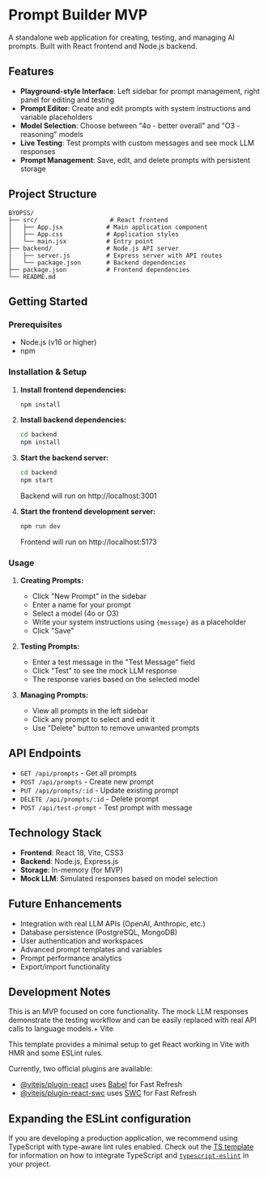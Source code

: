 # Prompt Builder MVP

A standalone web application for creating, testing, and managing AI prompts. Built with React frontend and Node.js backend.

## Features

- **Playground-style Interface**: Left sidebar for prompt management, right panel for editing and testing
- **Prompt Editor**: Create and edit prompts with system instructions and variable placeholders
- **Model Selection**: Choose between "4o - better overall" and "O3 - reasoning" models
- **Live Testing**: Test prompts with custom messages and see mock LLM responses
- **Prompt Management**: Save, edit, and delete prompts with persistent storage

## Project Structure

```
BYOPSS/
├── src/                    # React frontend
│   ├── App.jsx            # Main application component
│   ├── App.css            # Application styles
│   └── main.jsx           # Entry point
├── backend/               # Node.js API server
│   ├── server.js          # Express server with API routes
│   └── package.json       # Backend dependencies
├── package.json           # Frontend dependencies
└── README.md
```

## Getting Started

### Prerequisites
- Node.js (v16 or higher)
- npm

### Installation & Setup

1. **Install frontend dependencies:**
   ```bash
   npm install
   ```

2. **Install backend dependencies:**
   ```bash
   cd backend
   npm install
   ```

3. **Start the backend server:**
   ```bash
   cd backend
   npm start
   ```
   Backend will run on http://localhost:3001

4. **Start the frontend development server:**
   ```bash
   npm run dev
   ```
   Frontend will run on http://localhost:5173

### Usage

1. **Creating Prompts:**
   - Click "New Prompt" in the sidebar
   - Enter a name for your prompt
   - Select a model (4o or O3)
   - Write your system instructions using `{message}` as a placeholder
   - Click "Save"

2. **Testing Prompts:**
   - Enter a test message in the "Test Message" field
   - Click "Test" to see the mock LLM response
   - The response varies based on the selected model

3. **Managing Prompts:**
   - View all prompts in the left sidebar
   - Click any prompt to select and edit it
   - Use "Delete" button to remove unwanted prompts

## API Endpoints

- `GET /api/prompts` - Get all prompts
- `POST /api/prompts` - Create new prompt
- `PUT /api/prompts/:id` - Update existing prompt
- `DELETE /api/prompts/:id` - Delete prompt
- `POST /api/test-prompt` - Test prompt with message

## Technology Stack

- **Frontend**: React 18, Vite, CSS3
- **Backend**: Node.js, Express.js
- **Storage**: In-memory (for MVP)
- **Mock LLM**: Simulated responses based on model selection

## Future Enhancements

- Integration with real LLM APIs (OpenAI, Anthropic, etc.)
- Database persistence (PostgreSQL, MongoDB)
- User authentication and workspaces
- Advanced prompt templates and variables
- Prompt performance analytics
- Export/import functionality

## Development Notes

This is an MVP focused on core functionality. The mock LLM responses demonstrate the testing workflow and can be easily replaced with real API calls to language models.+ Vite

This template provides a minimal setup to get React working in Vite with HMR and some ESLint rules.

Currently, two official plugins are available:

- [@vitejs/plugin-react](https://github.com/vitejs/vite-plugin-react/blob/main/packages/plugin-react) uses [Babel](https://babeljs.io/) for Fast Refresh
- [@vitejs/plugin-react-swc](https://github.com/vitejs/vite-plugin-react/blob/main/packages/plugin-react-swc) uses [SWC](https://swc.rs/) for Fast Refresh

## Expanding the ESLint configuration

If you are developing a production application, we recommend using TypeScript with type-aware lint rules enabled. Check out the [TS template](https://github.com/vitejs/vite/tree/main/packages/create-vite/template-react-ts) for information on how to integrate TypeScript and [`typescript-eslint`](https://typescript-eslint.io) in your project.

